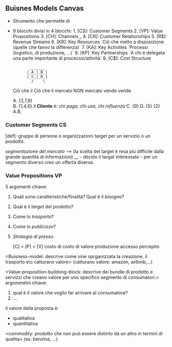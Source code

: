 ## Buisnes Models Canvas
  - Strumento che permette di 
  - 9 blocchi divisi in 4 blocchi:
        1. [CS]: Customer Segments
        2. [VP]: Value Propositions
        3. [CH]: Channels _
        4. [CR]: Customer Relationships
        5. [R$]: Revenue Streams
        6. [KR]: Key Resources `Ciò che metto a disposizione (quelle che fanno la differenza)`
        7. [KA]: Key Activities `Processi (logistico, di produzione, ...)` 
        8. [KP]: Key Partnerships `A chi è delegata una parte importante di procecssi/attività`
        9. [C$]: Cost Structure 

               _______
              |_A_|_B_|
              |_C_|_D_|
                /    \
      Ciò che il     Ciò che il
      mercato NON    mercato 
      vende          vende

     A. {3,7,8}  
     B. {1,4,6}  il **Cliente** è: chi *paga*, chi *usa*, chi *influenza*
     C. {9}
     D. {5}
    {2} A.B. 

### Customer Segments **CS**
  [def]: gruppo di persone o organizzazioni target per un servizio o un prodotto.

  _segmentazione del mercato_ --> (la scelta del target è resa più difficile dalla grande quantità di informazioni)
   \__ - decido il targat interessato
       - per un segmento diverso creo un offerta diversa.

### Value Propositions **VP**
  5 argomenti chiave:
   1. Quali sono caratteristiche/finalità? Qual è il *bisogno*?
   2. Qual è il *target* del prodotto?
   3. Come lo *trasporto*?
   4. Come lo *publicizzo*?
   5. *Strategia di presso*. 

       [C]     <     [P]     <     [V]
     costo di      costo di       valore
    produzione     accesso       percepito

  <Buisness-model: descrive come vine oprganizzata la creazione, il trasporto e\o catturano valore> (catturano valore: amazon, airbmb,...)
  
  <Value-proposition-buildong-block: descrive dei bundle di prodotto e servizzi che creano valore per uno specifico segmento di consumatori.>
  argommetni chiave:
   1. qual è il valore che voglio far arrivare al consumatore?
   2. ...
  
  il valore della proposta è:
   - qualitativa
   - quantitativa

  <commodity: prodotto che non può essere distinto da un altro in termini di qualita> (es: benzina, ...)
  